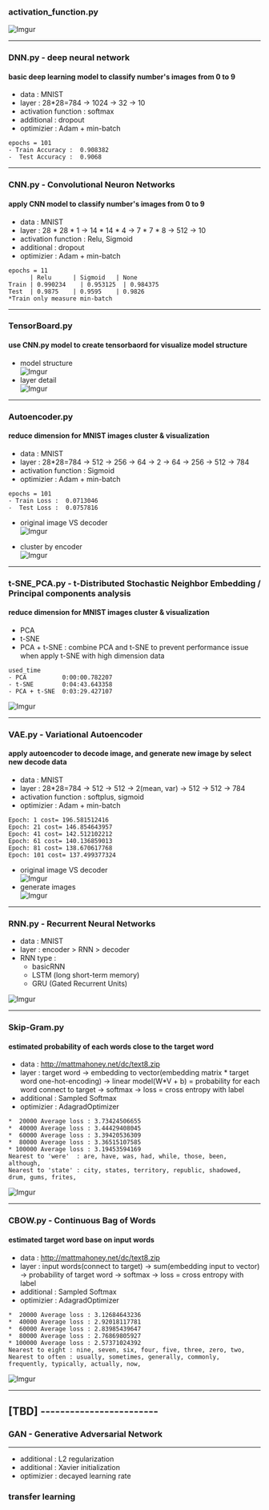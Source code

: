 ### activation_function.py
![Imgur](http://i.imgur.com/qh2ERFy.png)


--- 
### DNN.py - deep neural network
#### basic deep learning model to classify number's images from 0 to 9
- data  : MNIST
- layer : 28*28=784 -> 1024 -> 32 -> 10
- activation function : softmax
- additional : dropout
- optimizier : Adam + min-batch
```
epochs = 101
- Train Accuracy :  0.908382
-  Test Accuracy :  0.9068
```

---
### CNN.py - Convolutional Neuron Networks
#### apply CNN model to classify number's images from 0 to 9
- data  : MNIST
- layer : 28 * 28 * 1 -> 14 * 14 * 4 -> 7 * 7 * 8 -> 512 -> 10
- activation function : Relu, Sigmoid
- additional : dropout
- optimizier : Adam + min-batch
```
epochs = 11
      | Relu	  | Sigmoid   | None
Train | 0.990234    | 0.953125  | 0.984375
Test  | 0.9875	  | 0.9595    | 0.9826
*Train only measure min-batch
```

---
### TensorBoard.py
#### use CNN.py model to create tensorbaord for visualize model structure
- model structure<br>
![Imgur](http://i.imgur.com/7NPm9ls.png)
- layer detail<br>
![Imgur](http://i.imgur.com/fVC6MyP.png)

---
### Autoencoder.py
#### reduce dimension for MNIST images cluster & visualization
- data  : MNIST
- layer : 28*28=784 -> 512 -> 256 -> 64 -> 2 -> 64 -> 256 -> 512 -> 784
- activation function : Sigmoid
- optimizier : Adam + min-batch
```
epochs = 101
- Train Loss :  0.0713046
-  Test Loss :  0.0757816
```
- original image VS decoder<br>
![Imgur](http://i.imgur.com/sleJQZK.png)

- cluster by encoder<br>
![Imgur](http://i.imgur.com/KQih2JE.png)

---
### t-SNE_PCA.py - t-Distributed Stochastic Neighbor Embedding / Principal components analysis
#### reduce dimension for MNIST images cluster & visualization
- PCA
- t-SNE
- PCA + t-SNE : combine PCA and t-SNE to prevent performance issue when apply t-SNE with high dimension data
```
used_time
- PCA          0:00:00.782207
- t-SNE        0:04:43.643358
- PCA + t-SNE  0:03:29.427107
```
![Imgur](http://i.imgur.com/4yDlTsF.png)

---
### VAE.py - Variational Autoencoder
#### apply autoencoder to decode image, and generate new image by select new decode data
- data  : MNIST
- layer : 28*28=784 -> 512 -> 512 -> 2(mean, var) -> 512 -> 512 -> 784
- activation function : softplus, sigmoid
- optimizier : Adam + min-batch
```
Epoch: 1 cost= 196.581512416
Epoch: 21 cost= 146.854643957
Epoch: 41 cost= 142.512102212
Epoch: 61 cost= 140.136859013
Epoch: 81 cost= 138.670617768
Epoch: 101 cost= 137.499377324
```
- original image VS decoder<br>
![Imgur](http://i.imgur.com/qIyxc9L.png)
- generate images<br>
![Imgur](http://i.imgur.com/wkCjX2z.png)

---
### RNN.py - Recurrent Neural Networks
- data  : MNIST
- layer : encoder > RNN > decoder
- RNN type : 
  - basicRNN
  - LSTM (long short-term memory)
  - GRU (Gated Recurrent Units)

![Imgur](http://i.imgur.com/I4zAKOT.png)


---
### Skip-Gram.py
#### estimated probability of each words close to the target word
- data  : http://mattmahoney.net/dc/text8.zip
- layer : target word -> embedding to vector(embedding matrix * target word one-hot-encoding) 
            -> linear model(W*V + b) = probability for each word connect to target -> softmax -> loss = cross entropy with label
- additional : Sampled Softmax
- optimizier : AdagradOptimizer
```
*  20000 Average loss : 3.73424506655
*  40000 Average loss : 3.44429408045
*  60000 Average loss : 3.39420536309
*  80000 Average loss : 3.36515107585
* 100000 Average loss : 3.19453594169
Nearest to 'were'  : are, have, was, had, while, those, been, although,
Nearest to 'state' : city, states, territory, republic, shadowed, drum, gums, frites,
```
![Imgur](http://i.imgur.com/7QG7ktf.png)

---
### CBOW.py - Continuous Bag of Words
#### estimated target word base on input words
- data  : http://mattmahoney.net/dc/text8.zip
- layer : input words(connect to target) ->  sum(embedding input to vector) -> probability of target word -> softmax -> loss = cross entropy with label
- additional : Sampled Softmax
- optimizier : AdagradOptimizer
```
*  20000 Average loss : 3.12684643236
*  40000 Average loss : 2.92018117781
*  60000 Average loss : 2.83985439647
*  80000 Average loss : 2.76869805927
* 100000 Average loss : 2.57371024392
Nearest to eight : nine, seven, six, four, five, three, zero, two, 
Nearest to often : usually, sometimes, generally, commonly, frequently, typically, actually, now, 
```
![Imgur](http://i.imgur.com/mcQzxyH.png)

---


[TBD] ------------------------
---
### GAN - Generative Adversarial Network


---

- additional : L2 regularization
- additional : Xavier initialization
- optimizier : decayed learning rate

### transfer learning